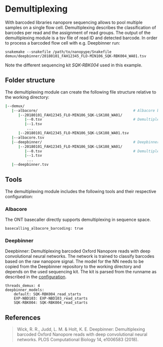 # Demultiplexing

With barcoded libraries nanopore sequencing allows to pool multiple samples on a single flow cell. Demultiplexing describes the classification of barcodes per read and the assignment of read groups. The output of the demultiplexing module is a tsv file of read ID and detected barcode. In order to process a barcoded flow cell with e.g. Deepbinner run:

    snakemake --snakefile /path/to/nanopype/Snakefile demux/deepbinner/20180101_FAH12345_FLO-MIN106_SQK-RBK004_WA01.tsv

Note the different sequencing kit *SQK-RBK004* used in this example. 

## Folder structure

The demultiplexing module can create the following file structure relative to the working directory:

```sh
|--demux/
   |--albacore/                                            # Albacore basecaller
      |--20180101_FAH12345_FLO-MIN106_SQK-LSK108_WA01/
         |--0.tsv                                          # Demultiplexed batches
         |--1.tsv
          ...
      |--20180101_FAH12345_FLO-MIN106_SQK-LSK108_WA01.tsv
   |--albacore.tsv
   |--deepbinner/                                          # Deepbinner neural network
      |--20180101_FAH12345_FLO-MIN106_SQK-LSK108_WA01/
         |--0.tsv                                          # Demultiplexed batches
         |--1.tsv
          ...
   |--deepbinner.tsv
```

## Tools

The demultiplexing module includes the following tools and their respective configuration:

### Albacore

The ONT basecaller directly supports demultiplexing in sequence space. 

    basecalling_albacore_barcoding: true

### Deepbinner

Deepbinner: Demultiplexing barcoded Oxford Nanopore reads with deep convolutional neural networks. The network is trained to classify barcodes based on the raw nanopore signal. The model for the NN needs to be copied from the Deepbinner repository to the working directory and depends on the used sequencing kit. The kit is parsed from the runname as described in the [configuration](../configuration.md).

    threads_demux: 4
    deepbinner_models:
        default: SQK-RBK004_read_starts
        EXP-NBD103: EXP-NBD103_read_starts
        SQK-RBK004: SQK-RBK004_read_starts

## References

> Wick, R. R., Judd, L. M. & Holt, K. E. Deepbinner: Demultiplexing barcoded Oxford Nanopore reads with deep convolutional neural networks. PLOS Computational Biology 14, e1006583 (2018).
